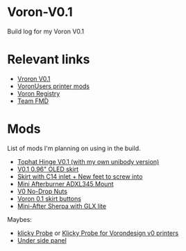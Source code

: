 # Voron-V0.1
Build log for my Voron V0.1

# Relevant links

- [Vroron V0.1](https://github.com/VoronDesign/Voron-0)
- [VoronUsers printer mods](https://github.com/VoronDesign/VoronUsers/tree/master/printer_mods)
- [Voron Registry](https://voronregistry.com)
- [Team FMD](https://www.teamfdm.com)

# Mods
List of mods I'm planning on using in the build. 

- [Tophat Hinge V0.1 (with my own unibody version)](https://github.com/LazaroFilm/VoronUsers/tree/e08290e203b471bacaf868108a4d69f613f73140/printer_mods/MSiemons/TophatHingeV0.1)
- [V0.1 0.96" OLED skirt](https://github.com/VoronDesign/VoronUsers/tree/master/printer_mods/mpfl/V0.1_skirt_OLED)
- [Skirt with C14 inlet + New feet to screw into](https://github.com/VoronDesign/VoronUsers/tree/master/printer_mods/3vilson/V0.1_Skirt_Inlet)
- [Mini Afterburner ADXL345 Mount](https://github.com/VoronDesign/VoronUsers/tree/master/printer_mods/Andre/Mini_Afterburner_ADXL345_Mount)
- [V0 No-Drop Nuts](https://github.com/VoronDesign/VoronUsers/tree/master/printer_mods/zruncho/V0_No_Drop_Nuts)
- [Voron 0.1 skirt buttons](https://github.com/VoronDesign/VoronUsers/tree/master/printer_mods/Tircown/V01_skirt_buttons)
- [Mini-After Sherpa with GLX lite](https://github.com/PrintersForAnts/Mini-AfterSherpa)

Maybes:
- [klicky Probe](https://github.com/VoronDesign/VoronUsers/tree/master/printer_mods/JosAr/Klicky-Probe) or [Klicky Probe for Vorondesign v0 printers](https://github.com/jlas1/Klicky-Probe/tree/main/Printers/Voron/v0)
- [Under side panel](https://github.com/VoronDesign/VoronUsers/tree/master/printer_mods/xbst_/V0_Electronic_Panel)
